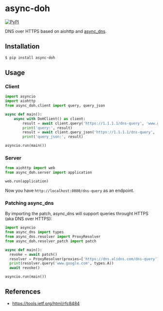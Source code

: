 # async-doh

[![PyPI](https://img.shields.io/pypi/v/async-doh.svg)]()

DNS over HTTPS based on aiohttp and [async_dns](https://github.com/gera2ld/async_dns).

## Installation

```sh
$ pip install async-doh
```

## Usage

### Client

```py
import asyncio
import aiohttp
from async_doh.client import query, query_json

async def main():
    async with DoHClient() as client:
        result = await client.query('https://1.1.1.1/dns-query', 'www.google.com', 'A')
        print('query:', result)
        result = await client.query_json('https://1.1.1.1/dns-query', 'www.google.com', 'A')
        print('query_json:', result)

asyncio.run(main())
```

### Server

```py
from aiohttp import web
from async_doh.server import application

web.run(application)
```

Now you have `http://localhost:8080/dns-query` as an endpoint.

### Patching async_dns

By importing the patch, async_dns will support queries throught HTTPS (aka DNS over HTTPS):

```py
import asyncio
from async_dns import types
from async_dns.resolver import ProxyResolver
from async_doh.resolver_patch import patch

async def main():
  revoke = await patch()
  resolver = ProxyResolver(proxies=['https://dns.alidns.com/dns-query'])
  print(resolver.query('www.google.com', types.A))
  await revoke()

asyncio.run(main())
```

## References

- <https://tools.ietf.org/html/rfc8484>
